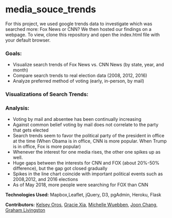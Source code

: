# media_souce_trends

For this project, we used google trends data to investigate which was searched more: Fox News or CNN?  We then hosted our findings on a webpage.  To view, clone this repository and open the index.html file with your default browser.

### Goals:
- Visualize search trends of Fox News vs. CNN News (by state, year, and month)
- Compare search trends to real election data (2008, 2012, 2016)
- Analyze preferred method of voting (early, in-person, by mail)

### Visualizations of Search Trends:


### Analysis:
- Voting by mail and absentee has been continually increasing
- Against common belief voting by mail does not correlate to the party that gets elected
- Search trends seem to favor the political party of the president in office at the time (When Obama is in office, CNN is more popular.  When Trump is in office, Fox is more popular)
- Whenever the interest for one media rises, the other one spikes up as well. 
- Huge gaps between the interests for CNN and FOX (about 20%-50% difference), but the gap got closed gradually
- Spikes in the line chart coincide with important political events such as 2008,2012, and 2016 elections
- As of May 2018, more people were searching for FOX than CNN


**Technologies Used:** Mapbox,Leaflet, jQuery, D3, pgAdmin, Heroku, Flask

**Contributors:** [Kelsey Oros](https://github.com/kelseyoros), [Gracie Xia](https://github.com/GracieX), [Michelle Wuebben](https://github.com/MissWibbon), [Joon Chang](https://github.com/joonc3779), [Graham Livingston](https://github.com/gramlivingston)

